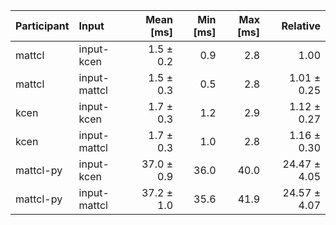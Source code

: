 | Participant | Input | Mean [ms] | Min [ms] | Max [ms] | Relative |
|:---|:---|---:|---:|---:|---:|
| mattcl | input-kcen | 1.5 ± 0.2 | 0.9 | 2.8 | 1.00 |
| mattcl | input-mattcl | 1.5 ± 0.3 | 0.5 | 2.8 | 1.01 ± 0.25 |
| kcen | input-kcen | 1.7 ± 0.3 | 1.2 | 2.9 | 1.12 ± 0.27 |
| kcen | input-mattcl | 1.7 ± 0.3 | 1.0 | 2.8 | 1.16 ± 0.30 |
| mattcl-py | input-kcen | 37.0 ± 0.9 | 36.0 | 40.0 | 24.47 ± 4.05 |
| mattcl-py | input-mattcl | 37.2 ± 1.0 | 35.6 | 41.9 | 24.57 ± 4.07 |
